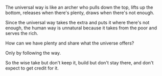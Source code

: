The universal way is like an archer
who pulls down the top,
lifts up the bottom,
releases when there's plenty,
draws when there's not enough.

Since the universal way
takes the extra
and puts it where there's not enough,
the human way is unnatural
because it takes from the poor
and serves the rich.

How can we have plenty
and share what the universe offers?

Only by following the way.

So the wise take but don't keep it,
build but don't stay there,
and don't expect to get credit for it.

